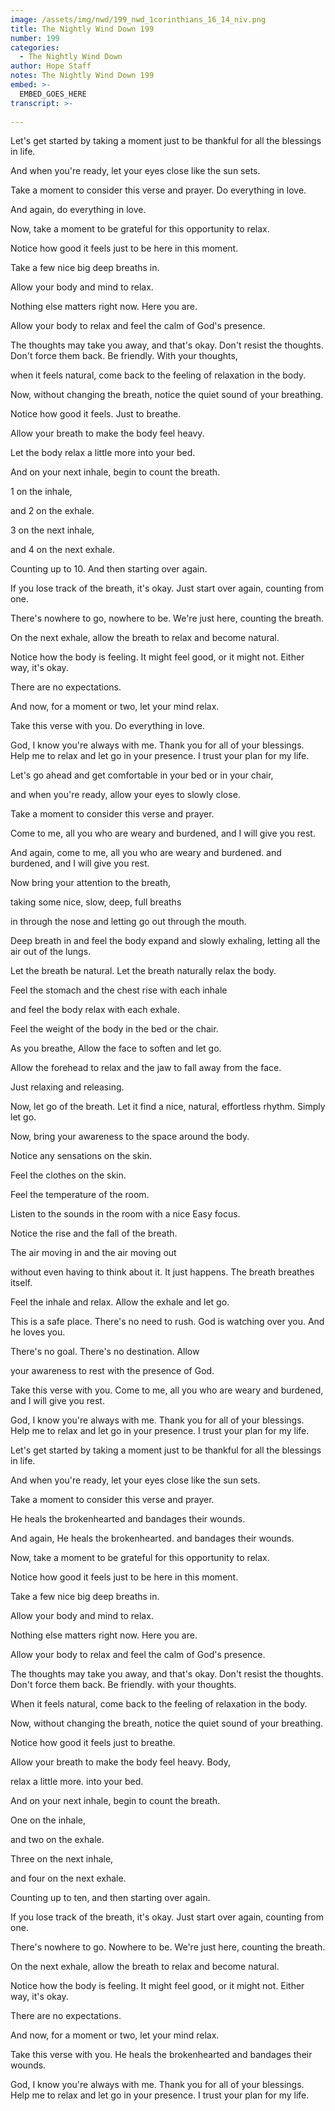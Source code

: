 ```yaml
---
image: /assets/img/nwd/199_nwd_1corinthians_16_14_niv.png
title: The Nightly Wind Down 199
number: 199
categories:
  - The Nightly Wind Down
author: Hope Staff
notes: The Nightly Wind Down 199
embed: >-
  EMBED_GOES_HERE
transcript: >-
  
---
```

Let's get started by taking a moment just to be thankful for all the blessings in life.

And when you're ready, let your eyes close like the sun sets.

Take a moment to consider this verse and prayer. Do everything in love.

And again, do everything in love.

Now, take a moment to be grateful for this opportunity to relax.

Notice how good it feels just to be here in this moment.

Take a few nice big deep breaths in.

Allow your body and mind to relax.

Nothing else matters right now. Here you are.

Allow your body to relax and feel the calm of God's presence.

The thoughts may take you away, and that's okay. Don't resist the thoughts. Don't force them back. Be friendly. With your thoughts,

when it feels natural, come back to the feeling of relaxation in the body.

Now, without changing the breath, notice the quiet sound of your breathing.

Notice how good it feels. Just to breathe.

Allow your breath to make the body feel heavy.

Let the body relax a little more into your bed.

And on your next inhale, begin to count the breath.

1 on the inhale,

and 2 on the exhale.

3 on the next inhale,

and 4 on the next exhale.

Counting up to 10. And then starting over again.

If you lose track of the breath, it's okay. Just start over again, counting from one.

There's nowhere to go, nowhere to be. We're just here, counting the breath.

On the next exhale, allow the breath to relax and become natural.

Notice how the body is feeling. It might feel good, or it might not. Either way, it's okay.

There are no expectations.

And now, for a moment or two, let your mind relax.

Take this verse with you. Do everything in love.

God, I know you're always with me. Thank you for all of your blessings. Help me to relax and let go in your presence. I trust your plan for my life.


Let's go ahead and get comfortable in your bed or in your chair,

and when you're ready, allow your eyes to slowly close.

Take a moment to consider this verse and prayer.

Come to me, all you who are weary and burdened, and I will give you rest.

And again, come to me, all you who are weary and burdened. and burdened, and I will give you rest.

Now bring your attention to the breath,

taking some nice, slow, deep, full breaths

in through the nose and letting go out through the mouth.

Deep breath in and feel the body expand and slowly exhaling, letting all the air out of the lungs.

Let the breath be natural. Let the breath naturally relax the body.

Feel the stomach and the chest rise with each inhale

and feel the body relax with each exhale.

Feel the weight of the body in the bed or the chair.

As you breathe, Allow the face to soften and let go.

Allow the forehead to relax and the jaw to fall away from the face.

Just relaxing and releasing.

Now, let go of the breath. Let it find a nice, natural, effortless rhythm. Simply let go.

Now, bring your awareness to the space around the body.

Notice any sensations on the skin.

Feel the clothes on the skin.

Feel the temperature of the room.

Listen to the sounds in the room with a nice Easy focus.

Notice the rise and the fall of the breath.

The air moving in and the air moving out

without even having to think about it. It just happens. The breath breathes itself.

Feel the inhale and relax. Allow the exhale and let go.

This is a safe place. There's no need to rush. God is watching over you. And he loves you.

There's no goal. There's no destination. Allow

your awareness to rest with the presence of God.

Take this verse with you. Come to me, all you who are weary and burdened, and I will give you rest.

God, I know you're always with me. Thank you for all of your blessings. Help me to relax and let go in your presence. I trust your plan for my life. 


Let's get started by taking a moment just to be thankful for all the blessings in life.

And when you're ready, let your eyes close like the sun sets.

Take a moment to consider this verse and prayer.

He heals the brokenhearted and bandages their wounds.

And again, He heals the brokenhearted. and bandages their wounds.

Now, take a moment to be grateful for this opportunity to relax.

Notice how good it feels just to be here in this moment.

Take a few nice big deep breaths in.

Allow your body and mind to relax.

Nothing else matters right now. Here you are.

Allow your body to relax and feel the calm of God's presence.

The thoughts may take you away, and that's okay. Don't resist the thoughts. Don't force them back. Be friendly. with your thoughts.

When it feels natural, come back to the feeling of relaxation in the body.

Now, without changing the breath, notice the quiet sound of your breathing.

Notice how good it feels just to breathe.

Allow your breath to make the body feel heavy. Body,

relax a little more. into your bed.

And on your next inhale, begin to count the breath.

One on the inhale,

and two on the exhale.

Three on the next inhale,

and four on the next exhale.

Counting up to ten, and then starting over again.

If you lose track of the breath, it's okay. Just start over again, counting from one.

There's nowhere to go. Nowhere to be. We're just here, counting the breath.

On the next exhale, allow the breath to relax and become natural.

Notice how the body is feeling. It might feel good, or it might not. Either way, it's okay.

There are no expectations.

And now, for a moment or two, let your mind relax.

Take this verse with you. He heals the brokenhearted and bandages their wounds.

God, I know you're always with me. Thank you for all of your blessings. Help me to relax and let go in your presence. I trust your plan for my life.

